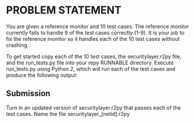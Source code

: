 # PROBLEM STATEMENT
You are given a reference monitor and 10 test cases. The reference monitor currently fails to handle 9 of
the test cases correctly (1-9). It is your job to fix the reference monitor so it handles each of the 10 test
cases without crashing.

To get started copy each of the 10 test cases, the securitylayer.r2py file, and the run_tests.py file into
your repy RUNNABLE directory. Execute run_tests.py using Python 2, which will run each of the test
cases and produce the following output:



## Submission
Turn in an updated version of securitylayer.r2py that passes each of the test cases. Name the file
securitylayer_[netid].r2py
